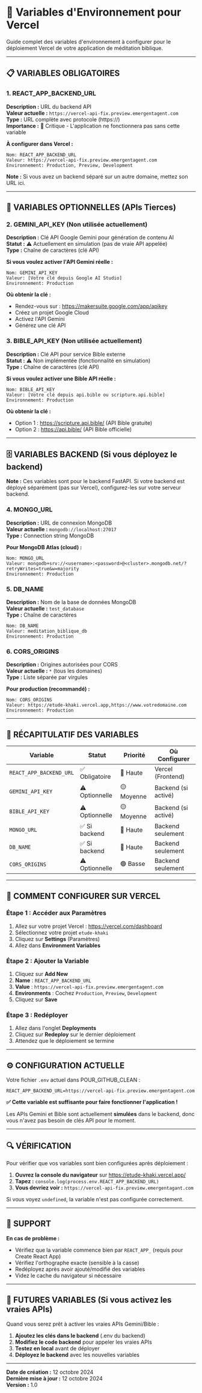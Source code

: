 # 🔐 Variables d'Environnement pour Vercel

Guide complet des variables d'environnement à configurer pour le déploiement Vercel de votre application de méditation biblique.

---

## 📋 VARIABLES OBLIGATOIRES

### 1. REACT_APP_BACKEND_URL
**Description :** URL du backend API  
**Valeur actuelle :** `https://vercel-api-fix.preview.emergentagent.com`  
**Type :** URL complète avec protocole (https://)  
**Importance :** 🔴 Critique - L'application ne fonctionnera pas sans cette variable

**À configurer dans Vercel :**
```
Nom: REACT_APP_BACKEND_URL
Valeur: https://vercel-api-fix.preview.emergentagent.com
Environnement: Production, Preview, Development
```

**Note :** Si vous avez un backend séparé sur un autre domaine, mettez son URL ici.

---

## 🔑 VARIABLES OPTIONNELLES (APIs Tierces)

### 2. GEMINI_API_KEY (Non utilisée actuellement)
**Description :** Clé API Google Gemini pour génération de contenu AI  
**Statut :** ⚠️ Actuellement en simulation (pas de vraie API appelée)  
**Type :** Chaîne de caractères (clé API)

**Si vous voulez activer l'API Gemini réelle :**
```
Nom: GEMINI_API_KEY
Valeur: [Votre clé depuis Google AI Studio]
Environnement: Production
```

**Où obtenir la clé :**
- Rendez-vous sur : https://makersuite.google.com/app/apikey
- Créez un projet Google Cloud
- Activez l'API Gemini
- Générez une clé API

### 3. BIBLE_API_KEY (Non utilisée actuellement)
**Description :** Clé API pour service Bible externe  
**Statut :** ⚠️ Non implémentée (fonctionnalité en simulation)  
**Type :** Chaîne de caractères (clé API)

**Si vous voulez activer une Bible API réelle :**
```
Nom: BIBLE_API_KEY
Valeur: [Votre clé depuis api.bible ou scripture.api.bible]
Environnement: Production
```

**Où obtenir la clé :**
- Option 1 : https://scripture.api.bible/ (API Bible gratuite)
- Option 2 : https://api.bible/ (API Bible officielle)

---

## 🗄️ VARIABLES BACKEND (Si vous déployez le backend)

**Note :** Ces variables sont pour le backend FastAPI. Si votre backend est déployé séparément (pas sur Vercel), configurez-les sur votre serveur backend.

### 4. MONGO_URL
**Description :** URL de connexion MongoDB  
**Valeur actuelle :** `mongodb://localhost:27017`  
**Type :** Connection string MongoDB

**Pour MongoDB Atlas (cloud) :**
```
Nom: MONGO_URL
Valeur: mongodb+srv://<username>:<password>@<cluster>.mongodb.net/?retryWrites=true&w=majority
Environnement: Production
```

### 5. DB_NAME
**Description :** Nom de la base de données MongoDB  
**Valeur actuelle :** `test_database`  
**Type :** Chaîne de caractères

```
Nom: DB_NAME
Valeur: meditation_biblique_db
Environnement: Production
```

### 6. CORS_ORIGINS
**Description :** Origines autorisées pour CORS  
**Valeur actuelle :** `*` (tous les domaines)  
**Type :** Liste séparée par virgules

**Pour production (recommandé) :**
```
Nom: CORS_ORIGINS
Valeur: https://etude-khaki.vercel.app,https://www.votredomaine.com
Environnement: Production
```

---

## 📝 RÉCAPITULATIF DES VARIABLES

| Variable | Statut | Priorité | Où Configurer |
|----------|--------|----------|---------------|
| `REACT_APP_BACKEND_URL` | ✅ Obligatoire | 🔴 Haute | Vercel (Frontend) |
| `GEMINI_API_KEY` | ⚠️ Optionnelle | 🟡 Moyenne | Backend (si activé) |
| `BIBLE_API_KEY` | ⚠️ Optionnelle | 🟡 Moyenne | Backend (si activé) |
| `MONGO_URL` | ✅ Si backend | 🔴 Haute | Backend seulement |
| `DB_NAME` | ✅ Si backend | 🔴 Haute | Backend seulement |
| `CORS_ORIGINS` | ⚠️ Optionnelle | 🟢 Basse | Backend seulement |

---

## 🚀 COMMENT CONFIGURER SUR VERCEL

### Étape 1 : Accéder aux Paramètres
1. Allez sur votre projet Vercel : https://vercel.com/dashboard
2. Sélectionnez votre projet `etude-khaki`
3. Cliquez sur **Settings** (Paramètres)
4. Allez dans **Environment Variables**

### Étape 2 : Ajouter la Variable
1. Cliquez sur **Add New**
2. **Name** : `REACT_APP_BACKEND_URL`
3. **Value** : `https://vercel-api-fix.preview.emergentagent.com`
4. **Environments** : Cochez `Production`, `Preview`, `Development`
5. Cliquez sur **Save**

### Étape 3 : Redéployer
1. Allez dans l'onglet **Deployments**
2. Cliquez sur **Redeploy** sur le dernier déploiement
3. Attendez que le déploiement se termine

---

## ⚙️ CONFIGURATION ACTUELLE

Votre fichier `.env` actuel dans POUR_GITHUB_CLEAN :
```env
REACT_APP_BACKEND_URL=https://vercel-api-fix.preview.emergentagent.com
```

**✅ Cette variable est suffisante pour faire fonctionner l'application !**

Les APIs Gemini et Bible sont actuellement **simulées** dans le backend, donc vous n'avez pas besoin de clés API pour le moment.

---

## 🔍 VÉRIFICATION

Pour vérifier que vos variables sont bien configurées après déploiement :

1. **Ouvrez la console du navigateur** sur https://etude-khaki.vercel.app/
2. **Tapez :** `console.log(process.env.REACT_APP_BACKEND_URL)`
3. **Vous devriez voir :** `https://vercel-api-fix.preview.emergentagant.com`

Si vous voyez `undefined`, la variable n'est pas configurée correctement.

---

## 🛟 SUPPORT

**En cas de problème :**
- Vérifiez que la variable commence bien par `REACT_APP_` (requis pour Create React App)
- Vérifiez l'orthographe exacte (sensible à la casse)
- Redéployez après avoir ajouté/modifié des variables
- Videz le cache du navigateur si nécessaire

---

## 🔮 FUTURES VARIABLES (Si vous activez les vraies APIs)

Quand vous serez prêt à activer les vraies APIs Gemini/Bible :

1. **Ajoutez les clés dans le backend** (.env du backend)
2. **Modifiez le code backend** pour appeler les vraies APIs
3. **Testez en local** avant de déployer
4. **Déployez le backend** avec les nouvelles variables

---

**Date de création :** 12 octobre 2024  
**Dernière mise à jour :** 12 octobre 2024  
**Version :** 1.0
